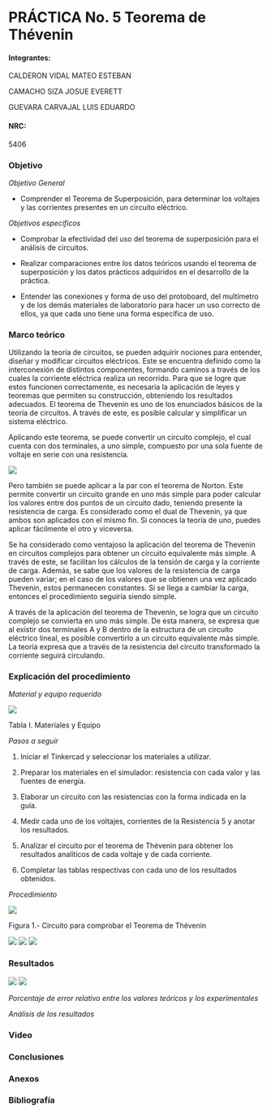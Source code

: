 
# PRÁCTICA No. 5 Teorema de Thévenin

#### Integrantes:

CALDERON VIDAL MATEO ESTEBAN

CAMACHO SIZA JOSUE EVERETT

GUEVARA CARVAJAL LUIS EDUARDO

#### NRC:

5406

### Objetivo

*Objetivo General*

- Comprender  el Teorema de Superposición, para determinar los voltajes y las corrientes presentes en un circuito eléctrico.

*Objetivos específicos*

- Comprobar la efectividad del uso del teorema de superposición para el análisis de circuitos.

- Realizar comparaciones entre los datos teóricos usando el teorema de superposición y los datos prácticos adquiridos en el desarrollo de la práctica.

- Entender las conexiones y forma de uso del protoboard, del multímetro y de los   demás materiales de laboratorio para hacer un uso correcto de ellos, ya que cada uno tiene una forma específica de uso.

### Marco teórico

Utilizando la teoría de circuitos, se pueden adquirir nociones para entender, diseñar y modificar circuitos eléctricos. Este se encuentra definido como la interconexión de distintos componentes, formando caminos a través de los cuales la corriente eléctrica realiza un recorrido. Para que se logre que estos funcionen correctamente, es necesaria la aplicación de leyes y teoremas que permiten su construcción, obteniendo los resultados adecuados. El teorema de Thevenin es uno de los enunciados básicos de la teoría de circuitos. A través de este, es posible calcular y simplificar un sistema eléctrico.

Aplicando este teorema, se puede convertir un circuito complejo, el cual cuenta con dos terminales, a uno simple, compuesto por una sola fuente de voltaje en serie con una resistencia.

<img src="Imagenes/theve.jpg">

Pero también se puede aplicar a la par con el teorema de Norton. Este permite convertir un circuito grande en uno más simple para poder calcular los valores entre dos puntos de un circuito dado, teniendo presente la resistencia de carga. Es considerado como el dual de Thevenin, ya que ambos son aplicados con el mismo fin. Si conoces la teoría de uno, puedes aplicar fácilmente el otro y viceversa.

Se ha considerado como ventajoso la aplicación del teorema de Thevenin en circuitos complejos para obtener un circuito equivalente más simple. A través de este, se facilitan los cálculos de la tensión de carga y la corriente de carga. Además, se sabe que los valores de la resistencia de carga pueden variar; en el caso de los valores que se obtienen una vez aplicado Thevenin, estos permanecen constantes. Si se llega a cambiar la carga, entonces el procedimiento seguiría siendo simple.

A través de la aplicación del teorema de Thevenin, se logra que un circuito complejo se convierta en uno más simple. De esta manera, se expresa que al existir dos terminales A y B dentro de la estructura de un circuito eléctrico lineal, es posible convertirlo a un circuito equivalente más simple. La teoría expresa que a través de la resistencia del circuito transformado la corriente seguirá circulando.

### Explicación del procedimiento

*Material y equipo requerido*

<img src="Imagenes/tabla1.jpg">

Tabla I. Materiales y Equipo

*Pasos a seguir*

1. Iniciar el Tinkercad y seleccionar los materiales a utilizar.

2. Preparar los materiales en el simulador: resistencia con cada valor y las fuentes de energía.

3. Elaborar un circuito con las resistencias con la forma indicada en la guía.

4. Medir cada uno de los voltajes, corrientes de la Resistencia 5 y anotar los resultados.

5. Analizar el circuito por el teorema de Thévenin para obtener los resultados analíticos de cada voltaje y de cada corriente.

6. Completar las tablas respectivas con cada uno de los resultados obtenidos.

*Procedimiento*

<img src="Imagenes/circuito1.jpg">

Figura 1.- Circuito para comprobar el Teorema de Thévenin

<img src="Imagenes/circuito.jpeg">

<img src="Imagenes/circuito1.jpeg">

<img src="Imagenes/circuitor.jpeg">

### Resultados

<img src="Imagenes/tablaA.jpeg">

<img src="Imagenes/tablaB.jpeg">

*Porcentaje de error relativo entre los valores teóricos y los experimentales*

*Análisis de los resultados*

### Video

### Conclusiones

### Anexos

### Bibliografía

